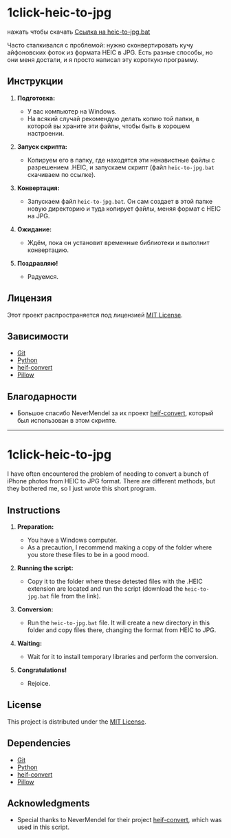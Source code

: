 # 1click-heic-to-jpg

нажать чтобы скачать [Ссылка на heic-to-jpg.bat](heic-to-jpg.bat?raw=true&download=true)


Часто сталкивался с проблемой: нужно сконвертировать кучу айфоновских фоток из формата HEIC в JPG. Есть разные способы, но они меня достали, и я просто написал эту короткую программу.

## Инструкции

1. **Подготовка:**
   - У вас компьютер на Windows.
   - На всякий случай рекомендую делать копию той папки, в которой вы храните эти файлы, чтобы быть в хорошем настроении.

2. **Запуск скрипта:**
   - Копируем его в папку, где находятся эти ненавистные файлы с разрешением .HEIC, и запускаем скрипт (файл `heic-to-jpg.bat` скачиваем по ссылке).

3. **Конвертация:**
   - Запускаем файл `heic-to-jpg.bat`. Он сам создает в этой папке новую директорию и туда копирует файлы, меняя формат с HEIC на JPG.

4. **Ожидание:**
   - Ждём, пока он установит временные библиотеки и выполнит конвертацию.

5. **Поздравляю!**
   - Радуемся.

## Лицензия

Этот проект распространяется под лицензией [MIT License](LICENSE).

## Зависимости

- [Git](https://git-scm.com/)
- [Python](https://www.python.org/)
- [heif-convert](https://github.com/NeverMendel/heif-convert)
- [Pillow](https://python-pillow.org/)

## Благодарности

- Большое спасибо NeverMendel за их проект [heif-convert](https://github.com/NeverMendel/heif-convert), который был использован в этом скрипте.


---------------------

# 1click-heic-to-jpg

I have often encountered the problem of needing to convert a bunch of iPhone photos from HEIC to JPG format. There are different methods, but they bothered me, so I just wrote this short program.

## Instructions

1. **Preparation:**
   - You have a Windows computer.
   - As a precaution, I recommend making a copy of the folder where you store these files to be in a good mood.

2. **Running the script:**
   - Copy it to the folder where these detested files with the .HEIC extension are located and run the script (download the `heic-to-jpg.bat` file from the link).

3. **Conversion:**
   - Run the `heic-to-jpg.bat` file. It will create a new directory in this folder and copy files there, changing the format from HEIC to JPG.

4. **Waiting:**
   - Wait for it to install temporary libraries and perform the conversion.

5. **Congratulations!**
   - Rejoice.

## License

This project is distributed under the [MIT License](LICENSE).

## Dependencies

- [Git](https://git-scm.com/)
- [Python](https://www.python.org/)
- [heif-convert](https://github.com/NeverMendel/heif-convert)
- [Pillow](https://python-pillow.org/)

## Acknowledgments

- Special thanks to NeverMendel for their project [heif-convert](https://github.com/NeverMendel/heif-convert), which was used in this script.
